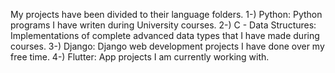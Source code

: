 My projects have been divided to their language folders.
1-) Python: Python programs I have writen during University courses.
2-) C - Data Structures: Implementations of complete advanced data types that I have made during courses.
3-) Django: Django web development projects I have done over my free time.
4-) Flutter: App projects I am currently working with.